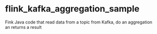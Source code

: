 # flink_kafka_aggregation_sample
Fink Java code that read data from a topic from Kafka, do an aggregation an returns a result
